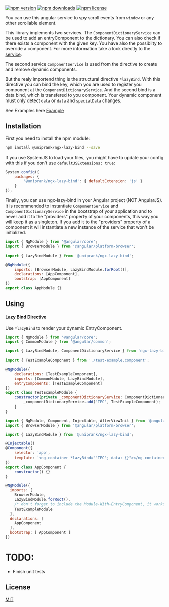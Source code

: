 [![npm version](https://img.shields.io/npm/v/@uniprank/ngx-lazy-bind.svg?style=flat)](https://www.npmjs.com/package/@uniprank/ngx-lazy-bind)
[![npm downloads](https://img.shields.io/npm/dm/@uniprank/ngx-lazy-bind.svg?style=flat)](https://npmjs.org/package/@uniprank/ngx-lazy-bind)
[![npm license](https://img.shields.io/npm/l/@uniprank/ngx-lazy-bind.svg)](https://npmjs.org/package/@uniprank/ngx-lazy-bind)

You can use this angular service to spy scroll events from `window` or any other scrollable element.

This library implements two services. The `ComponentDictionaryService` can be used to add an entryComponent to the dictionary. You can also check if there exists a component with the given key. You have also the possibilty to override a component. For more information take a look directly to the [service]().

The second service `ComponentService` is used from the directive to create and remove dynamic components.

But the realy importend thing is the structural directive `*lazyBind`. With this directive you can bind the key, which you are used to register you component at the `ComponentDictionaryService`. And the second bind is a data bind, which is transfered to you component. Your dynamic component must only detect `data` or `data` and `specialData` changes.

See Examples here [Example](https://uniprank.github.io/ngx-lazy-bind/test-cases)

## Installation

First you need to install the npm module:

```sh
npm install @uniprank/ngx-lazy-bind --save
```

If you use SystemJS to load your files, you might have to update your config with this if you don't use `defaultJSExtensions: true`:

```js
System.config({
    packages: {
        '@uniprank/ngx-lazy-bind': { defaultExtension: 'js' }
    }
});
```

Finally, you can use ngx-lazy-bind in your Angular project (NOT AngularJS).
It is recommended to instantiate `ComponentService` and `ComponentDictionaryService` in the bootstrap of your application and to never add it to the "providers" property of your components, this way you will keep it as a singleton.
If you add it to the "providers" property of a component it will instantiate a new instance of the service that won't be initialized.

```js
import { NgModule } from '@angular/core';
import { BrowserModule } from '@angular/platform-browser';

import { LazyBindModule } from '@uniprank/ngx-lazy-bind';

@NgModule({
    imports: [BrowserModule, LazyBindModule.forRoot()],
    declarations: [AppComponent],
    bootstrap: [AppComponent]
})
export class AppModule {}
```

## Using

#### Lazy Bind Directive

Use `*lazyBind` to render your dynamic EntryComponent.

```js
import { NgModule } from '@angular/core';
import { CommonModule } from '@angular/common';

import { LazyBindModule, ComponentDictionaryService } from 'ngx-lazy-bind';

import { TestExampleComponent } from './test-example.component';

@NgModule({
    declarations: [TestExampleComponent],
    imports: [CommonModule, LazyBindModule],
    entryComponents: [TestExampleComponent]
})
export class TestExampleModule {
    constructor(private _componentDictionaryService: ComponentDictionaryService) {
        _componentDictionaryService.add('TEC', TestExampleComponent);
    }
}
```

```js
import { NgModule, Component, Injectable, AfterViewInit } from '@angular/core';
import { BrowserModule } from '@angular/platform-browser';

import { LazyBindModule } from '@uniprank/ngx-lazy-bind';

@Injectable()
@Component({
	selector: 'app',
	template: `<ng-container *lazyBind="'TEC'; data: {}"></ng-container>`
})
export class AppComponent {
	constructor() {}
}

@NgModule({
  imports: [
    BrowserModule,
    LazyBindModule.forRoot(),
    /* don't forget to include the Module-With-EntryComponent, it works also with lazy load modules */
    TestExampleModule
  ],
  declarations: [
  	AppComponent
  ],
  bootstrap: [ AppComponent ]
})
```

# TODO:

-   Finish unit tests

## License

[MIT](LICENSE)
